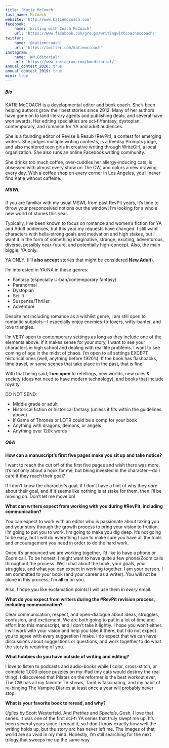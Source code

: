 ```yaml
---
title: 'Katie McCoach'
last_name: McCoach
website: 'http://www.katiemccoach.com'
facebook:
    name: 'Writing with Coach McCoach'
    url: 'https://www.facebook.com/groups/writingwithcoachmccoach/'
twitter:
    name: '@katiemccoach'
    url: 'https://twitter.com/katiemccoach'
instagram:
    name: 'KM Editorial'
    url: 'https://www.instagram.com/kmeditorial/'
annual_contest_2020: true
annual_contest_2019: true
mini: true
---
```


##### Bio

KATIE McCOACH is a developmental editor and book coach. She’s been helping authors grow their best stories since 2012. Many of her authors have gone on to land literary agents and publishing deals, and several have won awards. Her editing specialties are sci-fi/fantasy, dystopian, contemporary, and romance for YA and adult audiences.

She is a founding editor of Revise & Resub (RevPit), a contest for emerging writers. She judges multiple writing contests, is a Reedsy Prompts judge, and also mentored teen girls in creative writing through WriteGirl, a local organization. She also runs an online Facebook writing community. 

She drinks too much coffee, over-cuddles her allergy-inducing cats, is obsessed with almost every show on The CW, and colors a new drawing every day. With a coffee shop on every corner in Los Angeles, you’ll never find Katie without caffeine.

##### MSWL

 
If you are familiar with my usual MSWL from past RevPit years, it’s time to throw your preconceived notions out the window! I’m looking for a whole new world of stories this year. 
 
Typically, I’ve been known to focus on romance and women’s fiction for YA and Adult audiences, but this year my requests have changed. I still want characters with hella-strong goals and motivation and high stakes, but I want it in the form of something imaginative, strange, exciting, adventurous, diverse, possibly near-future, and potentially high-concept. Also, the main biggie: YA only. 
 
YA ONLY. (I’ll **also accept** stories that might be considered **New Adult**).
 
I’m interested in YA/NA in these genres: 
 * Fantasy (especially Urban/contemporary fantasy)
 * Paranormal
 * Dystopian
 * Sci-fi 
 * Suspense/Thriller
 * Adventure

Despite not including romance as a wishlist genre, I am still open to romantic subplots&mdash;I especially enjoy enemies-to-lovers, witty-banter, and love triangles. 

I’m VERY open to contemporary settings as long as they include one of the elements above. If it makes sense for your story, I want to see your characters in high school and dealing with real life problems. I want to see coming of age in the midst of chaos. I’m open to all settings EXCEPT historical ones (well, anything before 1920’s). If the book has flashbacks, time travel, or some scenes that take place in the past, that is fine. 

With that being said, **I _am_ open** to retellings, new worlds, new rules & society (does not need to have modern technology), and books that include royalty. 

DO NOT SEND:
 * Middle grade or adult
 * Historical fiction or historical fantasy (unless it fits within the guidelines above)
 * If Game of Thrones or LOTR could be a comp for your book 
 * Anything with dragons, demons, or angels
 * Anything over 120k words

##### Q&A

**How can a manuscript’s first five pages make you sit up and take notice?**

I want to reach the cut off of the first five pages and wish there was more. It’s not only about a hook for me, but being invested in the character—do I care if they reach their goal? 

If I don’t know the character’s goal, if I don’t have a hint of why they _care_ about their goal, and if it seems like nothing is at stake for them, then I’ll be moving on. Don’t let me move on! 

**What can writers expect from working with you during #RevPit, including communication?**

You can expect to work with an editor who is passionate about taking you and your story through the growth process to bring your vision to fruition. I’m going to put you to work. I’m going to make you dig deep. It’s not going to be easy, but I will do everything I can to make sure you have all the tools and encouragement you need in order to do the hard work. 

Once it’s announced we are working together, I’d like to have a phone or Zoom call. To be honest, I might want to have quite a few phone/Zoom calls throughout the process. We’ll chat about the book, your goals, your struggles, and what you can expect in working together. I am your person. I am committed to your book (and your career as a writer). You will not be alone in this process; I’m **all in** on you. 

Also, I hope you like exclamation points! I will use them in _every_ email. 

**What do you expect from writers during the #RevPit revision process, including communication?**

Clear communication, respect, and open-dialogue about ideas, struggles, confusion, and excitement. We are both going to put in a lot of time and effort into this manuscript, and I don’t take it lightly. I hope you won’t either. I will work with your vision and help you take it there, but I do not expect you to agree with every suggestion I make. I do expect that we can have discussions about suggestions or questions, and work together to do what the story is requiring of you.
 
**What hobbies do you have outside of writing and editing?**

I love to listen to podcasts and audio-books while I color, cross-stitch, or complete 1,000-piece puzzles on my iPad (my cats would destroy the real thing). I discovered that Pilates on the reformer is the best workout ever, The CW has all my favorite TV shows, Tarot is fascinating, and my habit of re-binging The Vampire Diaries at least once a year will probably never stop.

**What is your favorite book to reread, and why?**

_Uglies_ by Scott Westerfeld. And _Pretties_ and _Specials_. Gosh, I love that series. It was one of the first sci-fi YA series that truly swept me up. It’s been several years since I reread it, so I don’t know exactly how well the writing holds up, but the story arc has never left me. The images of that world are so vivid in my mind. Honestly, I’m still searching for the next trilogy that sweeps me up the same way.